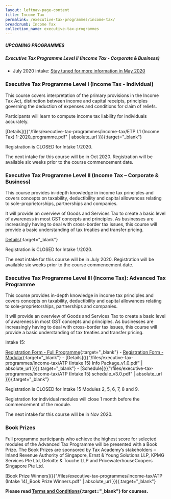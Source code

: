 ```yaml
---
layout: leftnav-page-content
title: Income Tax
permalink: /executive-tax-programmes/income-tax/
breadcrumb: Income Tax
collection_name: executive-tax-programmes
---
```


##### **UPCOMING PROGRAMMES**
##### **Executive Tax Programme Level II (Income Tax - Corporate & Business)**

* July 2020 intake: [Stay tuned for more information in May 2020](/executive-tax-programmes/income-tax/#etp2sep-ta-id) 

<a id="etp1oct-ta-id"></a>
### **Executive Tax Programme Level I (Income Tax - Individual)**

This course covers interpretation of the primary provisions in the Income Tax Act, distinction between income and capital receipts, principles governing the deduction of expenses and conditions for claim of reliefs.

Participants will learn to compute income tax liability for individuals accurately.

[Details]({{"/files/executive-tax-programmes/income-tax/ETP L1 (Income Tax) 1-2020_programme.pdf" | absolute_url }}){:target="_blank"}

Registration is CLOSED for Intake 1/2020.

The next intake for this course will be in Oct 2020. Registration will be available six weeks prior to the course commencement date.

<a id="etp2sep-ta-id"></a>
### **Executive Tax Programme Level II (Income Tax – Corporate & Business)**

This course provides in-depth knowledge in income tax principles and covers concepts on taxability, deductibility and capital allowances relating to sole-proprietorships, partnerships and companies.

It will provide an overview of Goods and Services Tax to create a basic level of awareness in most GST concepts and principles. As businesses are increasingly having to deal with cross-border tax issues, this course will provide a basic understanding of tax treaties and transfer pricing.

[Details](/files/executive-tax-programmes/income-tax/L2IT12020.pdf){:target="_blank"}

Registration is CLOSED for Intake 1/2020.  

The next intake for this course will be in July 2020. Registration will be available six weeks prior to the course commencement date.

<a id="atp-ta-id"></a>
### **Executive Tax Programme Level III (Income Tax): Advanced Tax Programme**

This course provides in-depth knowledge in income tax principles and covers concepts on taxability, deductibility and capital allowances relating to sole-proprietorships, partnerships and companies.

It will provide an overview of Goods and Services Tax to create a basic level of awareness in most GST concepts and principles. As businesses are increasingly having to deal with cross-border tax issues, this course will provide a basic understanding of tax treaties and transfer pricing.

Intake 15:

[Registration Form - Full Programme](https://docs.google.com/forms/d/e/1FAIpQLScRP7x9RBp4qoBHNk7PVM3Wa5TB42h1za4eVx2-_Gy6tHBPBw/viewform?usp=sf_link){:target="_blank"} - [Registration Form - Modular](https://docs.google.com/forms/d/e/1FAIpQLSfQ-AN_WbDiPAhSlZ7e6hBUao-1czqZP98timL3Kk5uR83hzQ/viewform?usp=sf_link){:target="_blank"} - [Details]({{"/files/executive-tax-programmes/income-tax/ATP (Intake 15) Info Package_v1.0.pdf" | absolute_url }}){:target="_blank"} - [Schedule]({{"/files/executive-tax-programmes/income-tax/ATP (Intake 15) schedule_v3.0.pdf" | absolute_url }}){:target="_blank"}

Registration is CLOSED for Intake 15 Modules 2, 5, 6, 7, 8 and 9.

Registration for individual modules will close 1 month before the commencement of the module.

The next intake for this course will be in Nov 2020.

### **Book Prizes**

Full programme participants who achieve the highest score for selected modules of the Advanced Tax Programme will be presented with a Book Prize. The Book Prizes are sponsored by Tax Academy’s stakeholders – Inland Revenue Authority of Singapore, Ernst & Young Solutions LLP, KPMG Services Pte Ltd, Deloitte & Touche LLP and PricewaterhouseCoopers Singapore Pte Ltd.

[Book Prize Winners]({{"/files/executive-tax-programmes/income-tax/ATP (Intake 14)_Book Prize Winners.pdf" | absolute_url }}){:target="_blank"}

**Please read [Terms and Conditions](https://production-iras-tax-academy.netlify.com/executive-tax-programmes/terms-and-conditions/){:target="_blank"} for courses.**
